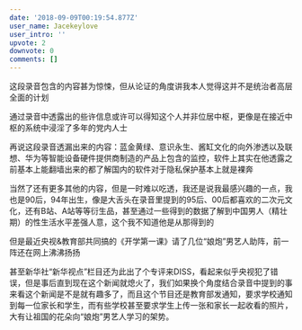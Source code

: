 ```yaml
---
date: '2018-09-09T00:19:54.877Z'
user_name: Jacekeylove
user_intro: ''
upvote: 2
downvote: 0
comments: []
---
```


这段录音包含的内容甚为惊悚，但从论证的角度讲我本人觉得这并不是统治者高层全面的计划

通过录音中透露出的些许信息或许可以得知这个人并非位居中枢，更像是在接近中枢的系统中浸淫了多年的党内人士

再说这段录音透漏出来的内容：蓝金黄绿、意识永生、酱缸文化的向外渗透以及联想、华为等智能设备硬件提供商制造的产品上包含的监控，软件上其实在他透露之前基本上能翻墙出来的都了解国内的软件对于隐私保护基本上就是裸奔

当然了还有更多其他的内容，但是一时难以吃透，我还是说我最感兴趣的一点，我也是90后，94年出生，像是大舌头在录音里提到的95后、00后都喜欢的二次元文化，还有B站、A站等等衍生品，甚至通过一些得到的数据了解到中国男人（精壮期）的性生活水平差强人意，这个我不知道他是从那得到的

但是最近央视&教育部共同搞的《开学第一课》请了几位“娘炮”男艺人助阵，前一阵还在网上沸沸扬扬

甚至新华社“新华视点”栏目还为此出了个专评来DISS，看起来似乎央视犯了错误，但是事后直到现在这个新闻就熄火了，我们如果换个角度结合录音中提到的事来看这个新闻是不是就有趣多了，而且这个节目还是教育部发通知，要求学校通知到每一位家长和学生，而有些学校甚至要求学生上传一张和家长一起收看的照片，大有让祖国的花朵向“娘炮”男艺人学习的架势。

